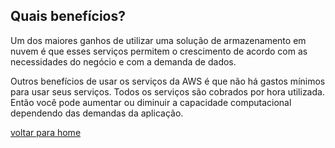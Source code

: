 ## Quais benefícios?

Um dos maiores ganhos de utilizar uma solução de armazenamento em nuvem é que esses serviços permitem o crescimento de acordo com as necessidades do negócio e com a demanda de dados.

Outros benefícios de usar os serviços da AWS é que não há gastos mínimos para usar seus serviços. Todos os serviços são cobrados por hora utilizada. Então você pode aumentar ou diminuir a capacidade computacional dependendo das demandas da aplicação.

[voltar para home](index.md)